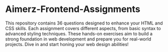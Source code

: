 # Aimerz-Frontend-Assignments
This repository contains 36 questions designed to enhance your HTML and CSS skills. Each assignment covers different aspects, from basic syntax to advanced styling techniques. These hands-on exercises aim to build a strong foundation in web development and prepare you for real-world projects. Dive in and start honing your web design abilities!
